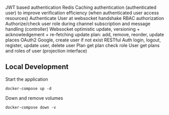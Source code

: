 JWT based authentication
    Redis Caching authentication (authenticated user) to improve verification efficiency (when authenticated user access resources)
    Authenticate User at websocket handshake
RBAC authorization
    Authorize/check user role during channel subscription and message handling (controller)
Websocket
    optimistic update, versioning + acknowledgement + re-fetching
    update plan: add, remove, reorder, update places
OAuth2
    Google, create user if not exist
RESTful
    Auth
        login, logout, register, update user, delete user
    Plan
        get plan
        check role
    User
        get plans and roles of user (projection interface)


## Local Development
Start the application
```
docker-compose up -d
```

Down and remove volumes
```
docker-compose down -v
```